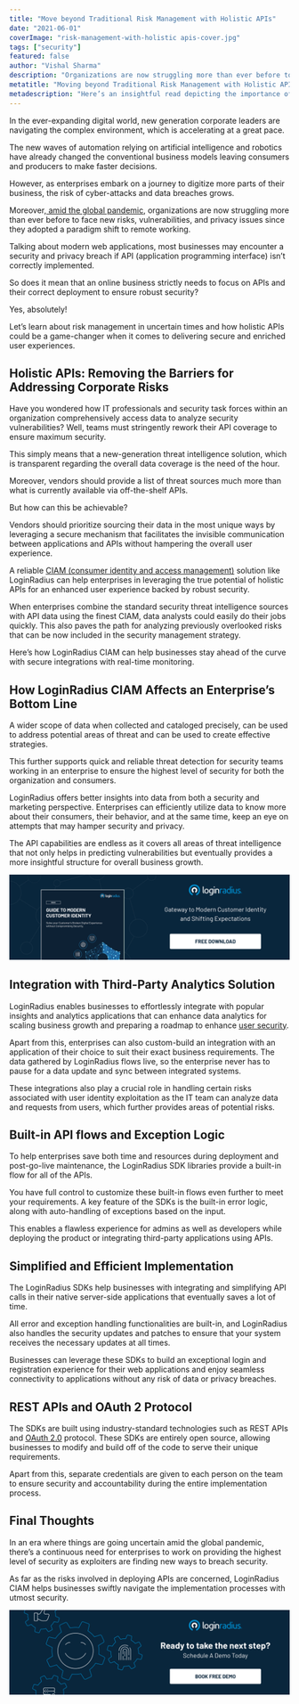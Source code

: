 ```yaml
---
title: "Move beyond Traditional Risk Management with Holistic APIs"
date: "2021-06-01"
coverImage: "risk-management-with-holistic apis-cover.jpg"
tags: ["security"]
featured: false 
author: "Vishal Sharma"
description: "Organizations are now struggling more than ever before to face new risks, vulnerabilities, and privacy issues since they adopted a paradigm shift to remote working. This valuable read focuses on the importance of the adequate deployment of APIs that further reduces vulnerabilities and helps maintain a unified user experience."
metatitle: "Moving beyond Traditional Risk Management with Holistic APIs"
metadescription: "Here’s an insightful read depicting the importance of holistic APIs that helps in delivering a secure ecosystem with adequate risk management capabilities."
---
```




In the ever-expanding digital world, new generation corporate leaders are navigating the complex environment, which is accelerating at a great pace.

The new waves of automation relying on artificial intelligence and robotics have already changed the conventional business models leaving consumers and producers to make faster decisions.

However, as enterprises embark on a journey to digitize more parts of their business, the risk of cyber-attacks and data breaches grows. 

Moreover,[ amid the global pandemic](https://www.loginradius.com/blog/identity/2020/05/cyber-threats-business-risk-covid-19/), organizations are now struggling more than ever before to face new risks, vulnerabilities, and privacy issues since they adopted a paradigm shift to remote working.

Talking about modern web applications, most businesses may encounter a security and privacy breach if API (application programming interface) isn’t correctly implemented.

So does it mean that an online business strictly needs to focus on APIs and their correct deployment to ensure robust security?

Yes, absolutely!

Let’s learn about risk management in uncertain times and how holistic APIs could be a game-changer when it comes to delivering secure and enriched user experiences. 


## Holistic APIs: Removing the Barriers for Addressing Corporate Risks

Have you wondered how IT professionals and security task forces within an organization comprehensively access data to analyze security vulnerabilities? Well, teams must stringently rework their API coverage to ensure maximum security.

This simply means that a new-generation threat intelligence solution, which is transparent regarding the overall data coverage is the need of the hour.

Moreover, vendors should provide a list of threat sources much more than what is currently available via off-the-shelf APIs.

But how can this be achievable?

Vendors should prioritize sourcing their data in the most unique ways by leveraging a secure mechanism that facilitates the invisible communication between applications and APIs without hampering the overall user experience.

A reliable [CIAM (consumer identity and access management)](https://www.loginradius.com/blog/identity/2019/06/customer-identity-and-access-management/) solution like LoginRadius can help enterprises in leveraging the true potential of holistic APIs for an enhanced user experience backed by robust security.

When enterprises combine the standard security threat intelligence sources with API data using the finest CIAM, data analysts could easily do their jobs quickly. This also paves the path for analyzing previously overlooked risks that can be now included in the security management strategy.

Here’s how LoginRadius CIAM can help businesses stay ahead of the curve with secure integrations with real-time monitoring.


## How LoginRadius CIAM Affects an Enterprise’s Bottom Line

A wider scope of data when collected and cataloged precisely, can be used to address potential areas of threat and can be used to create effective strategies.

This further supports quick and reliable threat detection for security teams working in an enterprise to ensure the highest level of security for both the organization and consumers.

LoginRadius offers better insights into data from both a security and marketing perspective. Enterprises can efficiently utilize data to know more about their consumers, their behavior, and at the same time, keep an eye on attempts that may hamper security and privacy.

The API capabilities are endless as it covers all areas of threat intelligence that not only helps in predicting vulnerabilities but eventually provides a more insightful structure for overall business growth.

[![modern-customer-identity](modern-customer-identity.png)](https://www.loginradius.com/resource/guide-to-modern-customer-identity/)



## Integration with Third-Party Analytics Solution

LoginRadius enables businesses to effortlessly integrate with popular insights and analytics applications that can enhance data analytics for scaling business growth and preparing a roadmap to enhance [user security](https://www.loginradius.com/blog/identity/2020/12/data-security-best-practices/).

Apart from this, enterprises can also custom-build an integration with an application of their choice to suit their exact business requirements. The data gathered by LoginRadius flows live, so the enterprise never has to pause for a data update and sync between integrated systems.

These integrations also play a crucial role in handling certain risks associated with user identity exploitation as the IT team can analyze data and requests from users, which further provides areas of potential risks.


## Built-in API flows and Exception Logic

To help enterprises save both time and resources during deployment and post-go-live maintenance, the LoginRadius SDK libraries provide a built-in flow for all of the APIs.

You have full control to customize these built-in flows even further to meet your requirements. A key feature of the SDKs is the built-in error logic, along with auto-handling of exceptions based on the input.

This enables a flawless experience for admins as well as developers while deploying the product or integrating third-party applications using APIs.


## Simplified and Efficient Implementation

The LoginRadius SDKs help businesses with integrating and simplifying API calls in their native server-side applications that eventually saves a lot of time.

All error and exception handling functionalities are built-in, and LoginRadius also handles the security updates and patches to ensure that your system receives the necessary updates at all times.

Businesses can leverage these SDKs to build an exceptional login and registration experience for their web applications and enjoy seamless connectivity to applications without any risk of data or privacy breaches.


## REST APIs and OAuth 2 Protocol

The SDKs are built using industry-standard technologies such as REST APIs and [OAuth 2.0](https://www.loginradius.com/blog/engineering/oauth2/) protocol. These SDKs are entirely open source, allowing businesses to modify and build off of the code to serve their unique requirements.

Apart from this, separate credentials are given to each person on the team to ensure security and accountability during the entire implementation process.


## Final Thoughts

In an era where things are going uncertain amid the global pandemic, there’s a continuous need for enterprises to work on providing the highest level of security as exploiters are finding new ways to breach security.

As far as the risks involved in deploying APIs are concerned, LoginRadius CIAM helps businesses swiftly navigate the implementation processes with utmost security.


[![book-a-free-demo-loginradius](../../assets/book-a-demo-loginradius.png)](https://www.loginradius.com/book-a-demo/)
